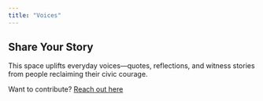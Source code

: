 ```yaml
---
title: "Voices"
---
```


## Share Your Story

This space uplifts everyday voices—quotes, reflections, and witness stories from people reclaiming their civic courage.

Want to contribute? [Reach out here](/contact/)